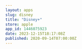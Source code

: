 ```yaml
---
layout: apps
slug: disney
title: "Disney+"
store: apple
app_id: 1446075923
date: 2023-12-15T18:17:08Z
published: 2020-09-14T07:00:00Z
---
```

